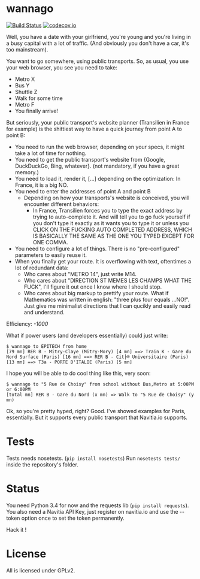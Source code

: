 # wannago
[![Build Status](https://travis-ci.org/RaitoBezarius/wannago.svg?branch=master)](https://travis-ci.org/RaitoBezarius/wannago)
[![codecov.io](http://codecov.io/github/RaitoBezarius/wannago/coverage.svg?branch=master)](http://codecov.io/github/RaitoBezarius/wannago?branch=master)

Well, you have a date with your girlfriend, you're young and you're living in a busy capital with a lot of traffic.
(And obviously you don't have a car, it's too mainstream).

You want to go somewhere, using public transports. So, as usual, you use your web browser, you see you need to take:

* Metro X
* Bus Y
* Shuttle Z
* Walk for some time
* Metro F
* You finally arrive!

But seriously, your public transport's website planner (Transilien in France for example) is the shittiest way to have a quick journey from point A to point B:

* You need to run the web browser, depending on your specs, it might take a lot of time for nothing.
* You need to get the public transport's website from {Google, DuckDuckGo, Bing, whatever}. (not mandatory, if you have a great memory.)
* You need to load it, render it, [...] depending on the optimization: In France, it is a big NO.
* You need to enter the addresses of point A and point B
    * Depending on how your transports's website is conceived, you will encounter different behaviors:
        * In France, Transilien forces you to type the exact address by trying to auto-complete it. And will tell you to go fuck yourself if you don't type it exactly as it wants you to type it or unless you CLICK ON THE FUCKING AUTO COMPLETED ADDRESS, WHICH IS BASICALLY THE SAME AS THE ONE YOU TYPED EXCEPT FOR ONE COMMA.
* You need to configure a lot of things. There is no "pre-configured" parameters to easily reuse it.
* When you finally get your route. It is overflowing with text, oftentimes a lot of redundant data:
    * Who cares about "METRO 14", just write M14.
    * Who cares about "DIRECTION ST MEMES LES CHAMPS WHAT THE FUCK", I'll figure it out once I know where I should stop.
    * Who cares about big markup to prettify your route. What if Mathematics was written in english: "three plus four equals ...NO!". Just give me minimalist directions that I can qucikly and easily read and understand.

Efficiency: *-1000*

What if power users (and developers essentially) could just write:
```console
$ wannago to EPITECH from home
[79 mn] RER B - Mitry-Claye (Mitry-Mory) [4 mn] ==> Train K - Gare du Nord Surface (Paris) [16 mn] ==> RER B - Cit├® Universitaire (Paris) [13 mn] ==> T3a - PORTE D'ITALIE (Paris) [5 mn]
```

I hope you will be able to do cool thing like this, very soon:
```console
$ wannago to "5 Rue de Choisy" from school without Bus,Metro at 5:00PM or 6:00PM
[total mn] RER B - Gare du Nord (x mn) => Walk to "5 Rue de Choisy" (y mn)
```

Ok, so you're pretty hyped, right?
Good. I've showed examples for Paris, essentially. But it supports every public transport that Navitia.io supports.

Tests
=====
Tests needs nosetests. (`pip install nosetests`)
Run `nosetests tests/` inside the repository's folder.

Status
======
You need Python 3.4 for now and the requests lib (`pip install requests`).
You also need a Navitia API Key, just register on navitia.io and use the --token option once to set the token permanently.

Hack it !


License
=======
All is licensed under GPLv2.
